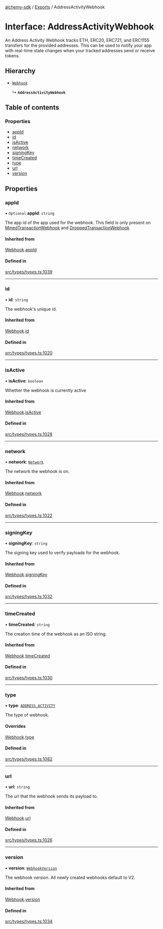 [alchemy-sdk](../README.md) / [Exports](../modules.md) / AddressActivityWebhook

# Interface: AddressActivityWebhook

An Address Activity Webhook tracks ETH, ERC20, ERC721, and ERC1155 transfers
for the provided addresses. This can be used to notify your app with
real-time state changes when your tracked addresses send or receive tokens.

## Hierarchy

- [`Webhook`](Webhook.md)

  ↳ **`AddressActivityWebhook`**

## Table of contents

### Properties

- [appId](AddressActivityWebhook.md#appid)
- [id](AddressActivityWebhook.md#id)
- [isActive](AddressActivityWebhook.md#isactive)
- [network](AddressActivityWebhook.md#network)
- [signingKey](AddressActivityWebhook.md#signingkey)
- [timeCreated](AddressActivityWebhook.md#timecreated)
- [type](AddressActivityWebhook.md#type)
- [url](AddressActivityWebhook.md#url)
- [version](AddressActivityWebhook.md#version)

## Properties

### appId

• `Optional` **appId**: `string`

The app id of the app used for the webhook. This field is only present on
[MinedTransactionWebhook](MinedTransactionWebhook.md) and [DroppedTransactionWebhook](DroppedTransactionWebhook.md)

#### Inherited from

[Webhook](Webhook.md).[appId](Webhook.md#appid)

#### Defined in

[src/types/types.ts:1039](https://github.com/alchemyplatform/alchemy-sdk-js/blob/311be54/src/types/types.ts#L1039)

___

### id

• **id**: `string`

The webhook's unique id.

#### Inherited from

[Webhook](Webhook.md).[id](Webhook.md#id)

#### Defined in

[src/types/types.ts:1020](https://github.com/alchemyplatform/alchemy-sdk-js/blob/311be54/src/types/types.ts#L1020)

___

### isActive

• **isActive**: `boolean`

Whether the webhook is currently active

#### Inherited from

[Webhook](Webhook.md).[isActive](Webhook.md#isactive)

#### Defined in

[src/types/types.ts:1028](https://github.com/alchemyplatform/alchemy-sdk-js/blob/311be54/src/types/types.ts#L1028)

___

### network

• **network**: [`Network`](../enums/Network.md)

The network the webhook is on.

#### Inherited from

[Webhook](Webhook.md).[network](Webhook.md#network)

#### Defined in

[src/types/types.ts:1022](https://github.com/alchemyplatform/alchemy-sdk-js/blob/311be54/src/types/types.ts#L1022)

___

### signingKey

• **signingKey**: `string`

The signing key used to verify payloads for the webhook.

#### Inherited from

[Webhook](Webhook.md).[signingKey](Webhook.md#signingkey)

#### Defined in

[src/types/types.ts:1032](https://github.com/alchemyplatform/alchemy-sdk-js/blob/311be54/src/types/types.ts#L1032)

___

### timeCreated

• **timeCreated**: `string`

The creation time of the webhook as an ISO string.

#### Inherited from

[Webhook](Webhook.md).[timeCreated](Webhook.md#timecreated)

#### Defined in

[src/types/types.ts:1030](https://github.com/alchemyplatform/alchemy-sdk-js/blob/311be54/src/types/types.ts#L1030)

___

### type

• **type**: [`ADDRESS_ACTIVITY`](../enums/WebhookType.md#address_activity)

The type of webhook.

#### Overrides

[Webhook](Webhook.md).[type](Webhook.md#type)

#### Defined in

[src/types/types.ts:1082](https://github.com/alchemyplatform/alchemy-sdk-js/blob/311be54/src/types/types.ts#L1082)

___

### url

• **url**: `string`

The url that the webhook sends its payload to.

#### Inherited from

[Webhook](Webhook.md).[url](Webhook.md#url)

#### Defined in

[src/types/types.ts:1026](https://github.com/alchemyplatform/alchemy-sdk-js/blob/311be54/src/types/types.ts#L1026)

___

### version

• **version**: [`WebhookVersion`](../enums/WebhookVersion.md)

The webhook version. All newly created webhooks default to V2.

#### Inherited from

[Webhook](Webhook.md).[version](Webhook.md#version)

#### Defined in

[src/types/types.ts:1034](https://github.com/alchemyplatform/alchemy-sdk-js/blob/311be54/src/types/types.ts#L1034)
